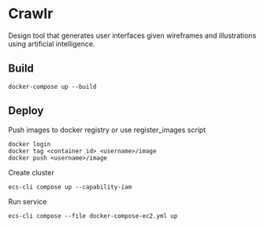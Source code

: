 # Crawlr

Design tool that generates user interfaces given wireframes and illustrations using artificial intelligence.

## Build

    docker-compose up --build

## Deploy

Push images to docker registry or use register_images script

    docker login
    docker tag <container id> <username>/image
    docker push <username>/image

Create cluster

    ecs-cli compose up --capability-iam

Run service

    ecs-cli compose --file docker-compose-ec2.yml up
